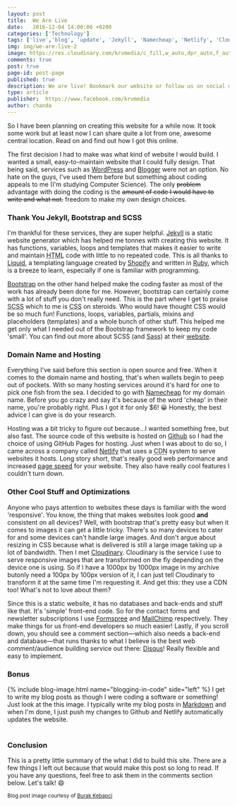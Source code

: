 ```yaml
---
layout: post
title:  We Are Live
date:   2016-12-04 14:00:00 +0200
categories: ['Technology']
tags: ['live','blog', 'update', 'Jekyll', 'Namecheap', 'Netlify', 'Cloudinary', 'Formspree', 'MailChimp', 'Bootstrap', 'SCSS', 'Disqus']
img: img/we-are-live-2
image: https://res.cloudinary.com/krvmedia/c_fill,w_auto,dpr_auto,f_auto,q_auto/img/we-are-live-2
comments: true
post: true
page-id: post-page
published: true
description: We are live! Bookmark our website or follow us on social media for updates.
type: article
publisher:  https://www.facebook.com/krvmedia
author: chanda
---
```

So I have been planning on creating this website for a while now. It took some work but at least now I can share quite a lot from one, awesome central location. Read on and find out how I got this online.
<!--more-->

The first decision I had to make was what kind of website I would build. I wanted a small, easy-to-maintain website that I could fully design. That being said, services such as [WordPress] and [Blogger] were not an option. No hate on the guys, I've used them before but something about coding appeals to me (I'm studying Computer Science).  The only ~~problem~~ advantage with doing the coding is the ~~amount of code I would have to write and what not.~~ freedom to make my own design choices.

### Thank You Jekyll, Bootstrap and SCSS
I'm thankful for these services, they are super helpful. [Jekyll] is a static website generator which has helped me tonnes with creating this website. It has functions, variables, loops and templates that makes it easier to write and maintain <abbr title="HyperText Markup Language">HTML</abbr> code with little to no repeated code. This is all thanks to [Liquid], a templating language created by [Shopify] and written in [Ruby], which is a breeze to learn, especially if one is familiar with programming. 

[Bootstrap] on the other hand helped make the coding faster as most of the work has already been done for me. However, bootstrap can certainly come with a lot of stuff you don't really need. This is the part where I get to praise <abbr title="Sassy Cascading Stylesheet">SCSS</abbr> which to me is <abbr title="Cascading Stylesheet">CSS</abbr> on steroids. Who would have thought CSS would be so much fun! Functions, loops, variables, partials, mixins and placeholders (templates) and a whole bunch of other stuff. This helped me get only what I needed out of the Bootstrap framework to keep my code 'small'. You can find out more about SCSS (and <abbr title="Syntactically Awesome Stylesheet">Sass</abbr>) at their [website]. 

### Domain Name and Hosting 
Everything I've said before this section is open source and free. When it comes to the domain name and hosting, that's when wallets begin to peep out of pockets. With so many hosting services around it's hard for one to pick one fish from the sea. I decided to go with [Namecheap] for my domain name. Before you go crazy and say it's because of the word 'cheap' in their name, you're probably right. Plus I got it for only $6! :grinning: Honestly, the best advice I can give is do your research.

Hosting was a bit tricky to figure out because...I wanted something free, but also fast. The source code of this website is hosted on [Github] so I had the choice of using GitHub Pages for hosting. Just when I was about to do so, I came across a company called [Netlify] that uses a <abbr title="Content Delivery Network">CDN</abbr> system to serve websites it hosts. Long story short, that's really good web performance and increased [page speed] for your website. They also have really cool features I couldn't turn down.

### Other Cool Stuff and Optimizations
Anyone who pays attention to websites these days is familiar with the word 'responsive'. You know, the thing that makes websites look good **and** consistent on all devices? Well, with bootstrap that's pretty easy but when it comes to images it can get a little tricky. There's so many devices to cater for and some devices can't handle large images. And don't argue about resizing in CSS because what is delivered is still a large image taking up a lot of bandwidth. Then I met [Cloudinary]. Cloudinary is the service I use to serve responsive images that are transformed on the fly depending on the device one is using. So if I have a 1000px by 1000px image in my archive butonly need a 100px by 100px version of it, I can just tell Cloudinary to transform it at the same time I'm requesting it. And get this: they use a CDN too! What's not to love about them?

Since this is a static website, it has no databases and back-ends and stuff like that. It's 'simple' front-end code. So for the contact forms and newsletter subscriptions I use [Formspree] and [MailChimp] respectively. They make things for us front-end developers so much easier! Lastly, if you scroll down, you should see a comment section<span>&mdash;</span>which also needs a back-end and database<span>&mdash;</span>that runs thanks to what I believe is the best web comment/audience building service out there: [Disqus]! Really flexible and easy to implement.

### Bonus
{% include blog-image.html name="blogging-in-code" side="left" %}
I get to write my blog posts as though I were coding a software or something! Just look at the this image. I typically write my blog posts in [Markdown] and when I'm done, I just push my changes to Github and Netlify automatically updates the website.<br /><br />

### Conclusion
This is a pretty little summary of the what I did to build this site. There are a few things I left out because that would make this post so long to read. If you have any questions, feel free to ask them in the comments section below. Let's talk! :smile:

<small>Blog post image courtesy of [Burak Kebapci](https://www.pexels.com/u/weekendplayer/)</small>

[Bootstrap]: http://getbootstrap.com/
[Namecheap]: https://www.namecheap.com/?aff=105438
[Wordpress]: https://wordpress.com
[Blogger]: https://www.blogger.com
[Jekyll]: https://jekyllrb.com
[Liquid]: https://shopify.github.io/liquid 
[Shopify]: https://www.shopify.com
[Ruby]: https://www.ruby-lang.org
[website]: sass-lang.com
[Github]: https://github.com
[Netlify]: https://www.netlify.com
[Cloudinary]: https://cloudinary.com
[Formspree]: https://formspree.io
[MailChimp]: https://mailchimp.com
[Disqus]: https://disqus.com
[Markdown]: https://en.wikipedia.org/wiki/Markdown
[page speed]: https://moz.com/learn/seo/page-speed